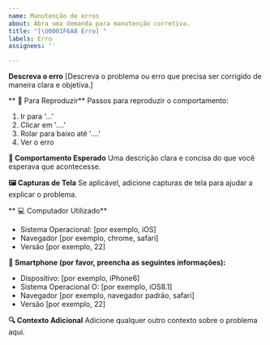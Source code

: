 ```yaml
---
name: Manutenção de erros
about: Abra uma demanda para manutenção corretiva.
title: "[\U0001F6A8 Erro] "
labels: Erro
assignees: ''

---
```


**Descreva o erro**
[Descreva o problema ou erro que precisa ser corrigido de maneira clara e objetiva.]

** 🔄 Para Reproduzir**
Passos para reproduzir o comportamento:
1. Ir para '...'
2. Clicar em '....'
3. Rolar para baixo até '....'
4. Ver o erro

**🎯 Comportamento Esperado**
Uma descrição clara e concisa do que você esperava que acontecesse.

**🖼️ Capturas de Tela**
Se aplicável, adicione capturas de tela para ajudar a explicar o problema.

** 💻 Computador Utilizado**
 - Sistema Operacional: [por exemplo, iOS]
 - Navegador [por exemplo, chrome, safari]
 - Versão [por exemplo, 22]

**📱 Smartphone (por favor, preencha as seguintes informações):**
 - Dispositivo: [por exemplo, iPhone6]
 - Sistema Operacional O: [por exemplo, iOS8.1]
 - Navegador [por exemplo, navegador padrão, safari]
 - Versão [por exemplo, 22]

**🔍 Contexto Adicional**
Adicione qualquer outro contexto sobre o problema aqui.
